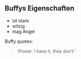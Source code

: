 ## Buffys Eigenschaften

* ist stark
* witzig
* mag Angel

Buffy quotes:

> ‘Power. I have it, they don’t.’
